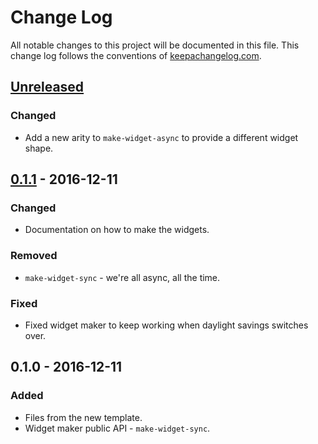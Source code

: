 # Change Log
All notable changes to this project will be documented in this file. This change log follows the conventions of [keepachangelog.com](http://keepachangelog.com/).

## [Unreleased]
### Changed
- Add a new arity to `make-widget-async` to provide a different widget shape.

## [0.1.1] - 2016-12-11
### Changed
- Documentation on how to make the widgets.

### Removed
- `make-widget-sync` - we're all async, all the time.

### Fixed
- Fixed widget maker to keep working when daylight savings switches over.

## 0.1.0 - 2016-12-11
### Added
- Files from the new template.
- Widget maker public API - `make-widget-sync`.

[Unreleased]: https://github.com/your-name/nansi/compare/0.1.1...HEAD
[0.1.1]: https://github.com/your-name/nansi/compare/0.1.0...0.1.1
